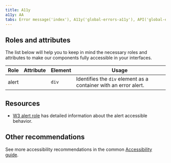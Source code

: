 ```yaml
---
title: A11y
a11y: AA
tabs: Error message('index'), A11y('global-errors-a11y'), API('global-errors-api'), Example('global-errors-code'), Changelog('global-errors-changelog')
---
```


## Roles and attributes

The list below will help you to keep in mind the necessary roles and attributes to make our components fully accessible in your interfaces.

| Role  | Attribute | Element | Usage                                                            |
| ----- | --------- | ------- | ---------------------------------------------------------------- |
| alert |           | `div`   | Identifies the `div` element as a container with an error alert. |

## Resources

- [W3 alert role](https://developer.mozilla.org/en-US/docs/Web/Accessibility/ARIA/Roles/alert_role) has detailed information about the alert accessible behavior.

## Other recommendations

See more accessibility recommendations in the common [Accessibility guide](/core-principles/a11y/).
